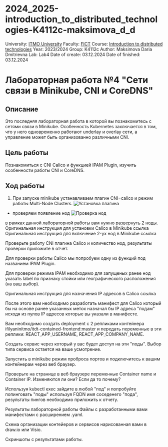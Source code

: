 # 2024_2025-introduction_to_distributed_technologies-K4112c-maksimova_d_d
University: [ITMO University](https://itmo.ru/ru/)
Faculty: [FICT](https://fict.itmo.ru)
Course: [Introduction to distributed technologies](https://github.com/itmo-ict-faculty/introduction-to-distributed-technologies)
Year: 2023/2024
Group: K4112c
Author: Maksimova Daria Dmitrievna
Lab: Lab4
Date of create: 03.12.2024
Date of finished: 03.12.2024


# Лабораторная работа №4 "Сети связи в Minikube, CNI и CoreDNS"
## Описание
Это последняя лабораторная работа в которой вы познакомитесь с сетями связи в Minikube. Особенность Kubernetes заключается в том, что у него одновременно работают underlay и overlay сети, а управление может быть организованно различными CNI.

## Цель работы
Познакомиться с CNI Calico и функцией IPAM Plugin, изучить особенности работы CNI и CoreDNS.

## Ход работы
1. При запуске minikube устанавливаем плагин CNI=calico и режим работы Multi-Node Clusters.
![Установка плагина](https://github.com/user-attachments/assets/82cbc650-d6b9-4b7f-8620-8f2417dee70d)

- проверяем появление нод
![Проверка нод](https://github.com/user-attachments/assets/68e3fbdd-443c-4814-8056-3b582bc84d74)

в рамках данной лабораторной работы вам нужно развернуть 2 ноды.
Оригинальная инструкция для установки Calico в Minikube ссылка Оригинальная инструкция для включение 2-ух нод в Minikube ссылка




Проверьте работу CNI плагина Calico и количество нод, результаты проверки приложите в отчет.

Для проверки работы Calico мы попробуем одну из функций под названием IPAM Plugin.

Для проверки режима IPAM необходимо для запущеных ранее нод указать label по признаку стойки или географического расположения (на ваш выбор).

Оригинальная инструкция для назначения IP адресов в Calico ссылка

После этого вам необходимо разработать манифест для Calico который бы на основе ранее указанных меток назначал бы IP адреса "подам" исходя из пулов IP адресов которые вы указали в манифесте.

Вам необходимо создать deployment с 2 репликами контейнера ifilyaninitmo/itdt-contained-frontend:master и передать переменные в эти реплики: REACT_APP_USERNAME, REACT_APP_COMPANY_NAME.

Создать сервис через который у вас будет доступ на эти "поды". Выбор типа сервиса остается на ваше усмотрение.

Запустить в minikube режим проброса портов и подключитесь к вашим контейнерам через веб браузер.

Проверьте на странице в веб браузере переменные Container name и Container IP. Изменяются ли они? Если да то почему?

Используя kubectl exec зайдите в любой "под" и попробуйте попинговать "поды" используя FQDN имя соседенего "пода", результаты пингов необходимо приложить к отчету.

Результаты лабораторной работы
Файлы с разработанными вами манифестами с расширением .yaml.

Схема организации контейеров и сервисов нарисованная вами в draw.io или Visio.

Скриншоты c результатами работы.
